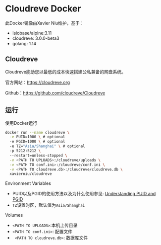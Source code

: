 # Cloudreve Docker

此Docker镜像由Xavier Niu维护，基于：

- lsiobase/alpine:3.11
- cloudreve: 3.0.0-beta3
- golang: 1.14

## Cloudreve

Cloudreve能助您以最低的成本快速搭建公私兼备的网盘系统。

官方网站：https://cloudreve.org

Github：https://github.com/cloudreve/Cloudreve

## 运行

使用Docker运行

```bash
docker run --name cloudreve \
  -e PUID=1000 \ # optional
  -e PGID=1000 \ # optional
  -e TZ="Asia/Shanghai" \ # optional
  -p 5212:5212 \ 
  --restart=unless-stopped \
  -v <PATH TO UPLOADS>:/cloudreve/uploads \
  -v <PATH TO conf.ini>:/cloudreve/conf.ini \
  -v <PATH TO cloudreve.db>:/cloudreve/cloudreve.db \
  xavierniu/cloudreve
```

Environment Variables

- PUID以及PGID的使用方法以及为什么使用参见: [Understanding PUID and PGID](https://docs.linuxserver.io/general/understanding-puid-and-pgid)
- `TZ`设置时区，默认值为`Asia/Shanghai`

Volumes

- `<PATH TO UPLOADS>`:本机上传目录
- `<PATH TO conf.ini>`: 配置文件
- ` <PATH TO cloudreve.db>`: 数据库文件


